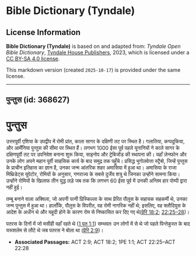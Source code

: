 # Bible Dictionary (Tyndale)

## License Information

**Bible Dictionary (Tyndale)** is based on and adapted from: _Tyndale Open Bible Dictionary_, [Tyndale House Publishers](https://tyndaleopenresources.com/), 2023, which is licensed under a [CC BY-SA 4.0 license](https://creativecommons.org/licenses/by-sa/4.0/legalcode.en).

This markdown version (created `2025-10-17`) is provided under the same license.



--------------------------------

## पुन्तुस (id: 368627)

पुन्तुस
=======

उत्तरपूर्वी एशिया के उपद्वीप में रोमी प्रांत, काला सागर के दक्षिणी तट पर स्थित है। गलातिया, कप्पदूकिया, और आर्मेनिया पुन्तुस की सीमा पर स्थित हैं। लगभग 1000 ईसा पूर्व पहले यूनानियों ने काले सागर के दक्षिणपूर्वी तट पर उपनिवेश बनाना शुरू किया, साइनोप और ट्रेबिजोंड की स्थापना की। यहाँ ज़ेनफोन और उनके लोग अपने महान पूर्वी साहसिक कार्य के बाद समुद्र तक पहुँचे। प्रसिद्ध भूगोलवेत्ता स्ट्रैबो, जिन्हें पुन्तुस के प्राचीन इतिहास का ज्ञान है, उनका जन्म आंतरिक शहर अमासिया में हुआ था। अमासिया के राजा मिथ्रिडेट्स यूपेटोर, रोमियों के अनुसार, गणराज्य के सबसे दुर्जेय शत्रु थे जिनका उन्होंने सामना किया। उन्होंने रोमियों के खिलाफ तीन युद्ध लड़े जब तक कि लगभग 60 ईसा पूर्व में उनकी अन्तिम हार पोम्पी द्वारा नहीं हुई।

तम्बू बनाने वाला अक्विला, जो अपनी पत्नी प्रिस्किल्ला के साथ प्रेरित पौलुस के सहायक सहकर्मी थे, उनका जन्म पुन्तुस में हुआ था। हालाँकि, पौलुस के विपरीत, वह रोमी नागरिक नहीं थे; इसलिए, वह क्लौदियुस के आदेश के अधीन थे और यहूदी होने के कारण रोम से निष्कासित कर दिए गए थे([प्रेरि 18:2](https://ref.ly/Acts18:2); [22:25–28](https://ref.ly/Acts22:25-Acts22:28))।

पतरस के दिनों में जो मसीही वहाँ रहते थे ([1 पत 1:1](https://ref.ly/1Pet1:1)) सम्भवतः उन लोगों में से थे जो पहले पिन्तेकुस्त के बाद यरूशलेम से लौटे थे जब पतरस ने बोला था ([प्रेरि 2:9](https://ref.ly/Acts2:9))।

* **Associated Passages:** ACT 2:9; ACT 18:2; 1PE 1:1; ACT 22:25–ACT 22:28

